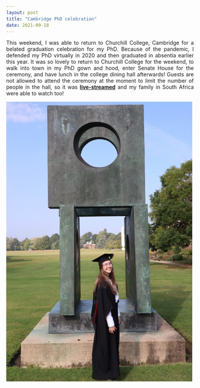 ```yaml
---
layout: post
title: "Cambridge PhD celebration"
date: 2021-09-18
---
```


<p align="justify">
  This weekend, I was able to return to Churchill College, Cambridge for a belated graduation celebration for my PhD. 
  Because of the pandemic, I defended my PhD virtually in 2020 and then graduated in absentia earlier this year. 
  It was so lovely to return to Churchill College for the weekend, to walk into town in my PhD gown and hood, 
  enter Senate House for the ceremony, and have lunch in the college dining hall afterwards! Guests are not allowed 
  to attend the ceremony at the moment to limit the number of people in the hall, 
  so it was <a href="https://www.youtube.com/watch?v=wbChq_IbpKI&ab_channel=HTempestGraduations/"><b>live-streamed</b></a> and 
  my family in South Africa were able to watch too!
</p>

<img src="/images/grad1.jpg" width="500"/>

<p>
  <br/>
  <br/>
</p>

